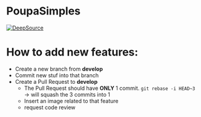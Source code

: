 # PoupaSimples

[![DeepSource](https://deepsource.io/gh/Fabio-Morais/Money-Clinic.svg/?label=active+issues&show_trend=true&token=0oUZz7OyTxUVZcbwMY2LEij8)](https://deepsource.io/gh/Fabio-Morais/Money-Clinic/?ref=repository-badge)

# How to add new features:

* Create a new branch from **develop**
* Commit new stuf into that branch
* Create a Pull Request to **develop**
  * The Pull Request should have **ONLY** 1 commit. `git rebase -i HEAD~3` -> will squash the 3 commits into 1
  * Insert an image related to that feature
  * request code review 
